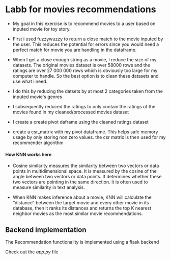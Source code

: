 # Labb for movies recommendations

- My goal in this exercise is to recommend movies to a user based on inputed movie for toy story.

- First i used fuzzywuzzy to return a close match to the movie inputed by the user. This reduces the potential for 
errors since you would need a perfect match for movie you are handling in the dataframe.

- When I get a close enough string as a movie, I reduce the size of my datasets. The original movies dataset is over 58000 rows and the ratings are over 
27 000 000 rows which is obviously too large for my computer to handle. So the best option is to clean these datasets and use what i need.

- I do this by reducing the datsets by at most 2 categories taken from the inputed movie's genres

- I subsequently reduced the ratings to only contain the ratings of the movies found in my cleaned/processed movies dataset

- I create a create pivot daframe using the cleaned ratings dataset

- create a csr_matrix with my pivot dataframe. This helps safe memory usage by only storing non zero values. the csr matrix is then used 
for my recommender algorithm 

#### How KNN works here
- Cosine similarity measures the similarity between two vectors or data points in multidimensional space. It is measured by the cosine of the angle between two vectors or data points. It determines whether these two vectors are pointing in the same direction. It is often used to measure similarity in text analysis.

- When KNN makes inference about a movie, KNN will calculate the “distance” between the target movie and every other movie in its database, then it ranks its distances and returns the top K nearest neighbor movies as the most similar movie recommendations.

## Backend implementation

The Recommendation functionality is implemented using a flask backend

Check out the *app.py* file